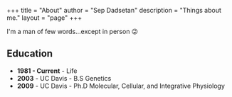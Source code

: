 +++
title = "About"
author = "Sep Dadsetan"
description = "Things about me."
layout = "page"
+++

I'm a man of few words...except in person 😜

## Education

- **1981 - Current** - Life
- **2003** - UC Davis - B.S Genetics
- **2009** - UC Davis - Ph.D Molecular, Cellular, and Integrative Physiology